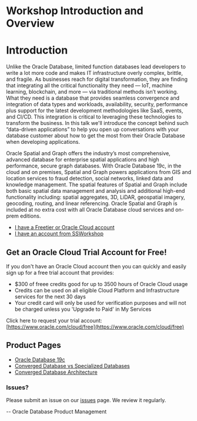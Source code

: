 # Workshop Introduction and Overview

# Introduction

Unlike the Oracle Database, limited function databases lead developers to write a lot more code and makes IT infrastructure overly complex, brittle, and fragile. As businesses reach for digital transformation, they are finding that integrating all the critical functionality they need — IoT, machine learning, blockchain, and more — via traditional methods isn’t working. What they need is a database that provides seamless convergence and integration of data types and workloads, availability, security, performance plus support for the latest development methodologies like SaaS, events, and CI/CD. This integration is critical to leveraging these technologies to transform the business. In this talk we'll introduce the concept behind such “data-driven applications” to help you open up conversations with your database customer about how to get the most from their Oracle Database when developing applications.

Oracle Spatial and Graph offers the industry’s most comprehensive, advanced database for enterprise spatial applications and high performance, secure graph databases. With Oracle Database 19c, in the cloud and on premises, Spatial and Graph powers applications from GIS and location services to fraud detection, social networks, linked data and knowledge management. The spatial features of Spatial and Graph include both basic spatial data management and analysis and additional high-end functionality including: spatial aggregates, 3D, LiDAR, geospatial imagery, geocoding, routing, and linear referencing. Oracle Spatial and Graph is included at no extra cost with all Oracle Database cloud services and on-prem editions.



- [I have a Freetier or Oracle Cloud account](https://oracle.github.io/learning-library/data-management-library/database/multitenant/freetier/index.html)
- [I have an account from SSWorkshop](https://oracle.github.io/learning-library/data-management-library/database/multitenant/ssworkshop/index.html)


## Get an Oracle Cloud Trial Account for Free!
If you don't have an Oracle Cloud account then you can quickly and easily sign up for a free trial account that provides:
-	$300 of freee credits good for up to 3500 hours of Oracle Cloud usage
-	Credits can be used on all eligible Cloud Platform and Infrastructure services for the next 30 days
-	Your credit card will only be used for verification purposes and will not be charged unless you 'Upgrade to Paid' in My Services

Click here to request your trial account: [https://www.oracle.com/cloud/free](https://www.oracle.com/cloud/free)


## Product Pages
- [Oracle Database 19c](https://www.oracle.com/database/)
- [Converged Database vs Specialized Databases](https://www.youtube.com/watch?v=Sbbw2mcrfiA)
- [Converged Database Architecture](https://www.youtube.com/watch?v=9d76-LhgMQs)


### Issues?
Please submit an issue on our [issues](https://github.com/oracle/learning-library/issues) page. We review it regularly.

-- Oracle Database Product Management
